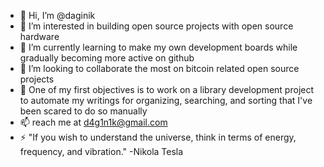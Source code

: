 - 👋 Hi, I’m @daginik
- 👀 I’m interested in building open source projects with open source hardware
- 🌱 I’m currently learning to make my own development boards while gradually becoming more active on github
- 💞️ I’m looking to collaborate the most on bitcoin related open source projects
- 👀 One of my first objectives is to work on a library development project to automate my writings for organizing, searching, and sorting that I've been scared to do so manually
- 📫 reach me at d4g1n1k@gmail.com
- ⚡ "If you wish to understand the universe, think in terms of energy, frequency, and vibration." -Nikola Tesla

<!---
daginik/daginik is a ✨ special ✨ repository because its `README.md` (this file) appears on your GitHub profile.
You can click the Preview link to take a look at your changes.
--->
